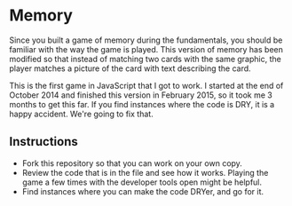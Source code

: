 # Memory

Since you built a game of memory during the fundamentals, you should be familiar with the way the game is played. This version of memory has been modified so that instead of matching two cards with the same graphic, the player matches a picture of the card with text describing the card.

This is the first game in JavaScript that I got to work. I started at the end of October 2014 and finished this version in February 2015, so it took me 3 months to get this far. If you find instances where the code is DRY, it is a happy accident. We're going to fix that.

## Instructions

- Fork this repository so that you can work on your own copy.
- Review the code that is in the file and see how it works. Playing the game a few times with the developer tools open might be helpful.
- Find instances where you can make the code DRYer, and go for it.
